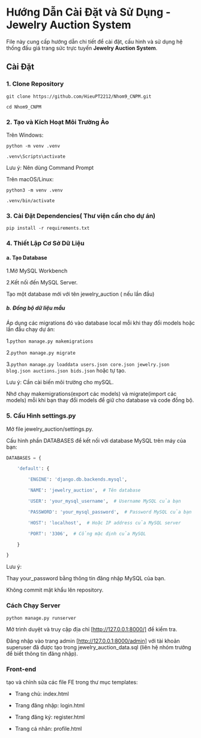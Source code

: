 # Hướng Dẫn Cài Đặt và Sử Dụng - Jewelry Auction System

File này cung cấp hướng dẫn chi tiết để cài đặt, cấu hình và sử dụng hệ thống đấu giá trang sức trực tuyến **Jewelry Auction System**.

## Cài Đặt

### 1. Clone Repository

`git clone https://github.com/HieuPT2212/Nhom9_CNPM.git`

`cd Nhom9_CNPM`

### 2. Tạo và Kích Hoạt Môi Trường Ảo

Trên Windows:

`python -m venv .venv`

`.venv\Scripts\activate`

Lưu ý: Nên dùng Command Prompt

Trên macOS/Linux:

`python3 -m venv .venv`

`.venv/bin/activate`

### 3. Cài Đặt Dependencies( Thư viện cần cho dự án)

`pip install -r requirements.txt`

### 4. Thiết Lập Cơ Sở Dữ Liệu

#### a. Tạo Database

1.Mở MySQL Workbench

2.Kết nối đến MySQL Server.

Tạo một database mới với tên jewelry_auction ( nếu lần đầu)

##### b. Đồng bộ dữ liệu mẫu

Áp dụng các migrations đó vào database local mỗi khi thay đổi models hoặc lần đầu chạy dự án:

1.`python manage.py makemigrations`

2.`python manage.py migrate`

3.`python manage.py loaddata users.json core.json jewelry.json blog.json auctions.json bids.json` hoặc tự tạo.

Lưu ý: Cần cài biến môi trường cho mySQL.

Nhớ chạy makemigrations(export các models) và migrate(import các models) mỗi khi bạn thay đổi models để giữ cho database và code đồng bộ.

### 5. Cấu Hình settings.py

Mở file jewelry_auction/settings.py.

Cấu hình phần DATABASES để kết nối với database MySQL trên máy của bạn:

```python
DATABASES = {

    'default': {

        'ENGINE': 'django.db.backends.mysql',

        'NAME': 'jewelry_auction',  # Tên database

        'USER': 'your_mysql_username',  # Username MySQL của bạn

        'PASSWORD': 'your_mysql_password',  # Password MySQL của bạn

        'HOST': 'localhost',  # Hoặc IP address của MySQL server

        'PORT': '3306',  # Cổng mặc định của MySQL

    }

}
```

Lưu ý:

Thay your_password bằng thông tin đăng nhập MySQL của bạn.

Không commit mật khẩu lên repository.

### Cách Chạy Server

`python manage.py runserver`

Mở trình duyệt và truy cập địa chỉ [http://127.0.0.1:8000/] để kiểm tra.

Đăng nhập vào trang admin [http://127.0.0.1:8000/admin] với tài khoản superuser đã được tạo trong jewelry_auction_data.sql (liên hệ nhóm trưởng để biết thông tin đăng nhập).

### Front-end

tạo và chỉnh sửa các file FE trong thư mục templates:

- Trang chủ: index.html

- Trang đăng nhập: login.html

- Trang đăng ký: register.html

- Trang cá nhân: profile.html
